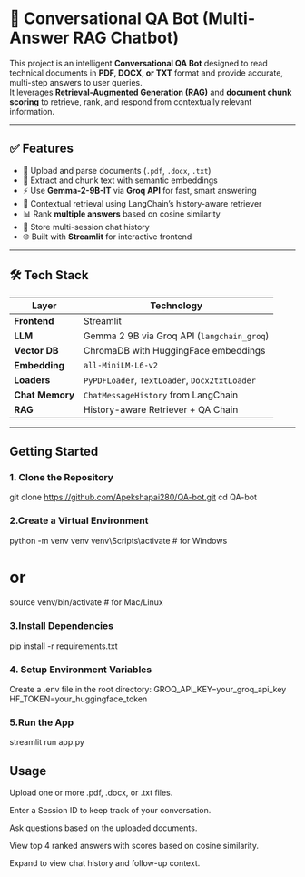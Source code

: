 # 🧠 Conversational QA Bot (Multi-Answer RAG Chatbot)

This project is an intelligent **Conversational QA Bot** designed to read technical documents in **PDF, DOCX, or TXT** format and provide accurate, multi-step answers to user queries.  
It leverages **Retrieval-Augmented Generation (RAG)** and **document chunk scoring** to retrieve, rank, and respond from contextually relevant information.

---

## ✅ Features

- 📄 Upload and parse documents (`.pdf`, `.docx`, `.txt`)  
- 🧩 Extract and chunk text with semantic embeddings  
- ⚡ Use **Gemma-2-9B-IT** via **Groq API** for fast, smart answering  
- 🧠 Contextual retrieval using LangChain’s history-aware retriever  
- 📊 Rank **multiple answers** based on cosine similarity  
- 💬 Store multi-session chat history  
- 🌐 Built with **Streamlit** for interactive frontend  

---

## 🛠️ Tech Stack

| Layer         | Technology                        |
|---------------|------------------------------------|
| **Frontend**  | Streamlit                          |
| **LLM**       | Gemma 2 9B via Groq API (`langchain_groq`) |
| **Vector DB** | ChromaDB with HuggingFace embeddings |
| **Embedding** | `all-MiniLM-L6-v2`                 |
| **Loaders**   | `PyPDFLoader`, `TextLoader`, `Docx2txtLoader` |
| **Chat Memory** | `ChatMessageHistory` from LangChain |
| **RAG**       | History-aware Retriever + QA Chain |

---

##  Getting Started

### 1. Clone the Repository

git clone https://github.com/Apekshapai280/QA-bot.git
cd QA-bot

### 2.Create a Virtual Environment
python -m venv venv
venv\Scripts\activate  # for Windows
# or
source venv/bin/activate  # for Mac/Linux

### 3.Install Dependencies
pip install -r requirements.txt

### 4. Setup Environment Variables
Create a .env file in the root directory:
GROQ_API_KEY=your_groq_api_key
HF_TOKEN=your_huggingface_token

### 5.Run the App
streamlit run app.py

## Usage
Upload one or more .pdf, .docx, or .txt files.

Enter a Session ID to keep track of your conversation.

Ask questions based on the uploaded documents.

View top 4 ranked answers with scores based on cosine similarity.

Expand to view chat history and follow-up context.
